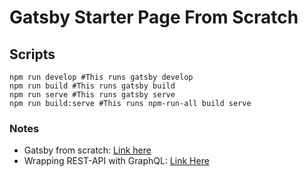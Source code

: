 # Gatsby Starter Page From Scratch

## Scripts
```
npm run develop #This runs gatsby develop
npm run build #This runs gatsby build
npm run serve #This runs gatsby serve
npm run build:serve #This runs npm-run-all build serve
```

### Notes
- Gatsby from scratch: [Link here](https://www.youtube.com/watch?v=jCpgmlyF6io&list=PLmZPx_9ZF_sD01cudvw8KptggcOX-vM7U)
- Wrapping REST-API with GraphQL: [Link Here](https://javascript.plainenglish.io/calling-rest-api-inside-graphql-queries-e715c0f2da44)